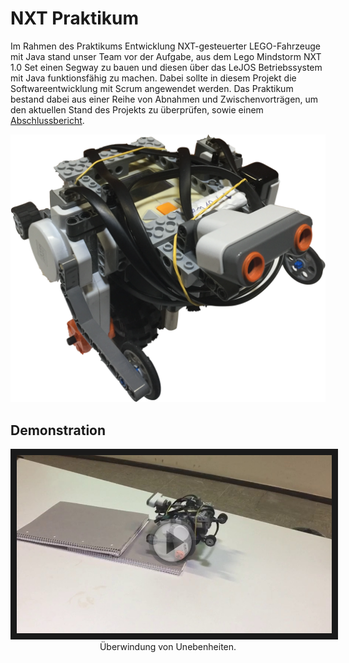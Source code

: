 # NXT Praktikum

Im Rahmen des Praktikums Entwicklung NXT-gesteuerter LEGO-Fahrzeuge mit Java stand unser Team vor der Aufgabe,
aus dem Lego Mindstorm NXT 1.0 Set einen Segway zu bauen und diesen über das LeJOS Betriebssystem mit Java funktionsfähig zu machen.
Dabei sollte in diesem Projekt die Softwareentwicklung mit Scrum angewendet werden.
Das Praktikum bestand dabei aus einer Reihe von Abnahmen und Zwischenvorträgen, um den aktuellen Stand des Projekts zu überprüfen, sowie einem [Abschlussbericht](report/main.pdf).

<p align="center"><img src="report/NXT_1.png" width="600" title="DumbBrick"/></p>

## Demonstration

<p align="center">
	<a href="demo/VID-20170806-WA0001.mp4?raw=true" target="_blank"><img src="demo/vlcsnap-2018-05-08-11h07m02s339.jpg" border="10" title="Zeige Video"/></a>
	Überwindung von Unebenheiten.
</p>
